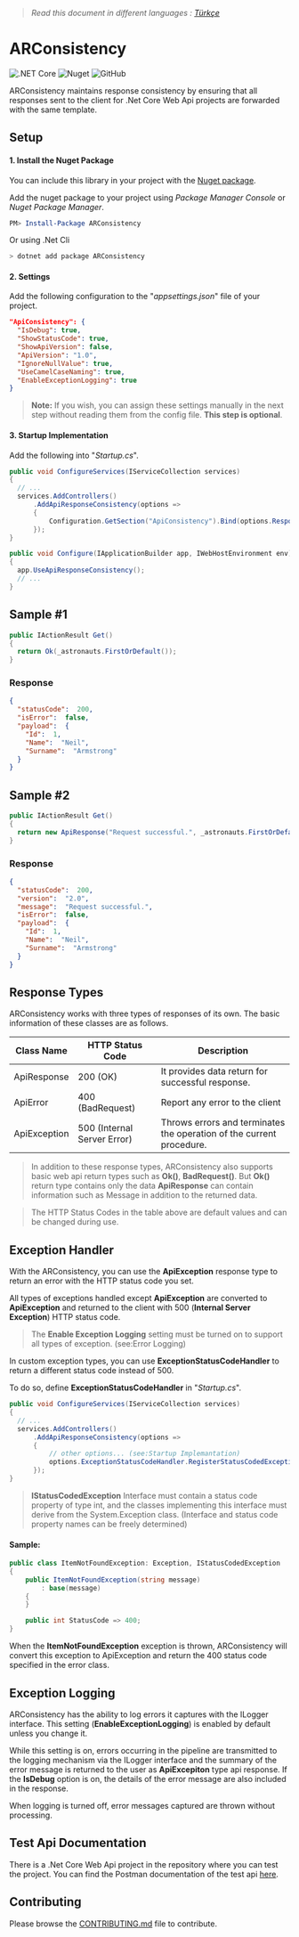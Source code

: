 > *Read this document in different languages : [Türkçe](https://github.com/yoldascevik/ARConsistency/blob/master/README.tr.md)*

# ARConsistency

![.NET Core](https://github.com/yoldascevik/ARConsistency/workflows/.NET%20Core/badge.svg?branch=master)
![Nuget](https://img.shields.io/nuget/v/arconsistency)
![GitHub](https://img.shields.io/github/license/yoldascevik/ARConsistency)

ARConsistency maintains response consistency by ensuring that all responses sent to the client for .Net Core Web Api projects are forwarded with the same template.

## Setup

#### 1. Install the Nuget Package

You can include this library in your project with the [Nuget package]([https://www.nuget.org/packages/ARConsistency/](https://www.nuget.org/packages/ARConsistency/)).

Add the nuget package to your project using *Package Manager Console* or *Nuget Package Manager*.

```powershell
PM> Install-Package ARConsistency
```
Or using .Net Cli

```powershell
> dotnet add package ARConsistency
```
#### 2. Settings

Add the following configuration to the "*appsettings.json*" file of your project.
```json
"ApiConsistency": {
  "IsDebug": true,
  "ShowStatusCode": true,
  "ShowApiVersion": false,
  "ApiVersion": "1.0",
  "IgnoreNullValue": true,
  "UseCamelCaseNaming": true,
  "EnableExceptionLogging": true
}
```
> **Note:** If you wish, you can assign these settings manually in the next step without reading them from the config file. **This step is optional**.

#### 3. Startup Implementation
Add the following into "*Startup.cs*".
```csharp
public void ConfigureServices(IServiceCollection services)
{
  // ...
  services.AddControllers()
      .AddApiResponseConsistency(options =>
      {
          Configuration.GetSection("ApiConsistency").Bind(options.ResponseOptions);
      });
}
```
```csharp
public void Configure(IApplicationBuilder app, IWebHostEnvironment env)
{
  app.UseApiResponseConsistency();
  // ...
}
```

## Sample #1
```csharp
public IActionResult Get()
{
  return Ok(_astronauts.FirstOrDefault());
}
```
### Response
```json
{
  "statusCode":  200,
  "isError":  false,
  "payload":  {
    "Id":  1,
    "Name":  "Neil",
    "Surname":  "Armstrong"
  }
}
```
## Sample #2
```csharp
public IActionResult Get()
{
  return new ApiResponse("Request successful.", _astronauts.FirstOrDefault(), 200, "2.0");
}
```
### Response
```json
{
  "statusCode":  200,
  "version":  "2.0",
  "message":  "Request successful.",
  "isError":  false,
  "payload":  {
    "Id":  1,
    "Name":  "Neil",
    "Surname":  "Armstrong"
  }
}
```

## Response Types

ARConsistency works with three types of responses of its own. The basic information of these classes are as follows.

 Class Name		  |HTTP Status Code				      |		Description		
----------------|-----------------------------|----------------------
ApiResponse		  | 200 (OK)		  				      | It provides data return for successful response.						
ApiError		    | 400 (BadRequest)				    | Report any error to the client
ApiException	  | 500 (Internal Server Error)	| Throws errors and terminates the operation of the current procedure.

> In addition to these response types, ARConsistency also supports basic web api return types such as **Ok()**, **BadRequest()**. But **Ok()** return type contains only the data **ApiResponse** can contain information such as Message in addition to the returned data.

> The HTTP Status Codes in the table above are default values and can be changed during use.  

## Exception Handler
 
With the ARConsistency, you can use the **ApiException** response type to return an error with the HTTP status code you set.  

All types of exceptions handled except **ApiException** are converted to **ApiException** and returned to the client with 500 (**Internal Server Exception**) HTTP status code.
> The **Enable Exception Logging** setting must be turned on to support all types of exception. (see:Error Logging)

In custom exception types, you can use **ExceptionStatusCodeHandler** to return a different status code instead of 500.  

To do so, define **ExceptionStatusCodeHandler** in "*Startup.cs*".
```csharp
public void ConfigureServices(IServiceCollection services)
{
  // ...
  services.AddControllers()
      .AddApiResponseConsistency(options =>
      {
          // other options... (see:Startup Implemantation)
          options.ExceptionStatusCodeHandler.RegisterStatusCodedExceptionBaseType<IStatusCodedException>(type => type.StatusCode);
      });
}
```
> **IStatusCodedException** Interface must contain a status code property of type int, and the classes implementing this interface must derive from the System.Exception class. (Interface and status code property names can be freely determined)
#### Sample:

```csharp
public class ItemNotFoundException: Exception, IStatusCodedException
{
    public ItemNotFoundException(string message)
        : base(message)
    {
    }

    public int StatusCode => 400;
}
```

When the **ItemNotFoundException** exception is thrown, ARConsistency will convert this exception to ApiException and return the 400 status code specified in the error class.

## Exception Logging

ARConsistency has the ability to log errors it captures with the ILogger interface. This setting (**EnableExceptionLogging**) is enabled by default unless you change it.

While this setting is on, errors occurring in the pipeline are transmitted to the logging mechanism via the ILogger interface and the summary of the error message is returned to the user as **ApiExcepiton** type api response. If the **IsDebug** option is on, the details of the error message are also included in the response.

When logging is turned off, error messages captured are thrown without processing.

## Test Api Documentation

There is a .Net Core Web Api project in the repository where you can test the project. 
You can find the Postman documentation of the test api [here](https://documenter.getpostman.com/view/1473309/SzS5vS8p).

## Contributing

Please browse the [CONTRIBUTING.md](https://github.com/yoldascevik/ARConsistency/blob/master/CONTRIBUTING.md) file to contribute.

